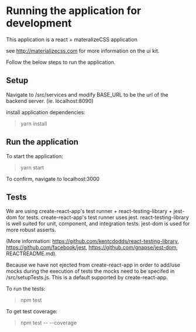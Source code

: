 # Running the application for development

This application is a react + materalizeCSS application

see http://materializecss.com for more information on the ui kit. 

Follow the below steps to run the application. 

## Setup

Navigate to /src/services and modify BASE_URL to be the url of the backend server. (ie. localhost:8090) 

install application dependencies: 

>yarn install 

## Run the application

To start the application: 

>yarn start

To confirm, navigate to localhost:3000

## Tests

We are using create-react-app's test runner + react-testing-library + jest-dom for tests. create-react-app's test runner uses jest. react-testing-library is well suited for unit, component, and integration tests. jest-dom is used for more robust asserts.

(More information: https://github.com/kentcdodds/react-testing-library, https://github.com/facebook/jest, https://github.com/gnapse/jest-dom, REACTREADME.md).

Because we have not ejected from create-react-app in order to add/use mocks during the execution of tests the mocks need to be specifed in /src/setupTests.js. This is a default supported by create-react-app.

To run the tests:

> npm test 

To get test coverage: 

> npm test -- --coverage
